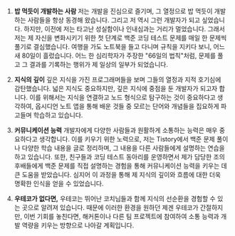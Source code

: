 1. **밥 먹듯이 개발하는 사람** 
저는 개발을 진심으로 즐기며, 그 열정으로 밥 먹듯이 개발하는 사람들을 항상 동경해 왔습니다. 그리고 저 역시 그런 개발자가 되고 싶었습니다. 하지만, 이전에 저는 타고난 성실함이나 인내심과는 거리가 멀었습니다. 그래서 저는 제 자신을 변화시키기 위한 첫 단계로 백준 코딩 테스트 문제를 매일 한 문제씩 풀기로 결심했습니다. 
여행을 가도 노트북을 들고 다니며 규칙을 지키다 보니, 어느새 80일이 흘렀습니다. 어느 한 심리학자가 주장한 "66일의 법칙"처럼, 문제를 풀고 그 결과를 기록하는 행위가 제 일상의 일부가 되었습니다.

2. **지식의 깊이**
깊은 지식을 가진 프로그래머들을 보며 그들의 열정과 지적 호기심에 감탄했습니다. 넓은 지식도 중요하지만, 깊은 지식에 중점을 둔 개발자가 되고자 합니다. 이를 위해서는 지식을 연결하고 노드 형식으로 탐구하는 것이 중요하다고 생각하여, 옵시디언 노트 앱을 통해 배운 것들 중 모르는 단어와 개념들을 집요하게 파고들며 학습하고 있습니다. 

3. **커뮤니케이션 능력**
개발자에게 다양한 사람들과 원활하게 소통하는 능력은 매우 중요하다고 생각합니다. 이를 키우기 위한 노력으로, 저는 Tistory에서 백준 문제 풀이나 다양한 학습 내용을 글로 정리하며, 그 내용을 다른 사람들에게 설명하는 연습을 하고 있습니다.
또한, 친구들과 코딩 테스트 동아리를 운영하면서 제가 담당한 조의 후배들에게 백준 문제를 직접 설명하는 경험을 통해 커뮤니케이션 능력을 키우는 데 큰 도움을 받았습니다. 심지어 이 과정을 통해 제 지식의 깊이와 흐름에 대한 더욱 명확한 인식을 얻을 수 있었습니다.

4. **우테코가 없다면,** 
우테코는 뛰어난 코치님들과 함께 지식의 선순환을 경험할 수 있는 곳으로 알려져 있습니다. 때문에 이러한 환경을 원하던 제겐 우테코가 간절하지만, 이번 기회를 놓친다면, 해커톤이나 다른 팀 프로젝트에 참여하여 소통 능력과 개발 역량을 키우는 방향으로 나아갈 계획입니다.